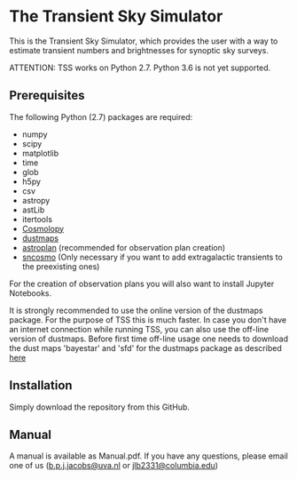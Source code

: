 # The Transient Sky Simulator

This is the Transient Sky Simulator, which provides the user with a way to estimate transient numbers and brightnesses for synoptic sky surveys.

ATTENTION: TSS works on Python 2.7. Python 3.6 is not yet supported.

## Prerequisites

The following Python (2.7) packages are required:

* numpy
* scipy
* matplotlib
* time
* glob
* h5py
* csv
* astropy
* astLib
* itertools
* [Cosmolopy](https://roban.github.io/CosmoloPy/)
* [dustmaps](https://github.com/gregreen/dustmaps#dustmaps)
* [astroplan](https://github.com/astropy/astroplan) (recommended for observation plan creation)
* [sncosmo](https://github.com/sncosmo/sncosmo/tree/v1.6.x)   (Only necessary if you want to add extragalactic transients to the preexisting ones)

For the creation of observation plans you will also want to install Jupyter Notebooks.

It is strongly recommended to use the online version of the dustmaps package. For the purpose of TSS this is much faster. In case you don't have an internet connection while running TSS, you can also use the off-line version of dustmaps. Before first time off-line usage one needs to download the dust maps 'bayestar' and 'sfd' for the dustmaps package as described [here](https://github.com/gregreen/dustmaps#dustmaps)

## Installation

Simply download the repository from this GitHub.

## Manual

A manual is available as Manual.pdf.
If you have any questions, please email one of us (b.p.j.jacobs@uva.nl or jlb2331@columbia.edu)